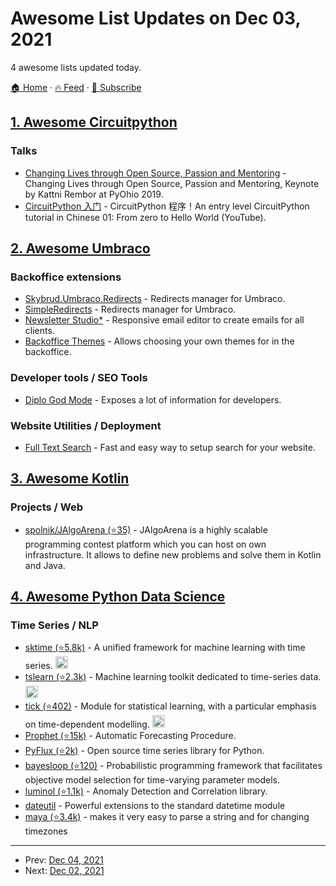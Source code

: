 # Awesome List Updates on Dec 03, 2021

4 awesome lists updated today.

[🏠 Home](/README.md) · [🔥 Feed](https://test.trackawesomelist.com/feed.xml) · [📮 Subscribe](https://trackawesomelist.us17.list-manage.com/subscribe?u=d2f0117aa829c83a63ec63c2f&id=36a103854c)



## [1. Awesome Circuitpython](/content/adafruit/awesome-circuitpython/README.md)

### Talks

*   [Changing Lives through Open Source, Passion and Mentoring](https://youtu.be/-bBHXimlfPQ) - Changing Lives through Open Source, Passion and Mentoring, Keynote by Kattni Rembor at PyOhio 2019.
*   [CircuitPython 入门](https://youtu.be/kVDFoyLCqXU) - CircuitPython 程序！An entry level CircuitPython tutorial in Chinese 01: From zero to Hello World (YouTube).

## [2. Awesome Umbraco](/content/umbraco-community/awesome-umbraco/README.md)

### Backoffice extensions

*   [Skybrud.Umbraco.Redirects](https://our.umbraco.com/packages/website-utilities/skybrud-redirects/) - Redirects manager for Umbraco.
*   [SimpleRedirects](https://our.umbraco.com/packages/backoffice-extensions/simpleredirects/) - Redirects manager for Umbraco.
*   [Newsletter Studio\*](https://our.umbraco.com/packages/backoffice-extensions/newsletter-studio-the-email-studio/) - Responsive email editor to create emails for all clients.
*   [Backoffice Themes](https://our.umbraco.com/packages/backoffice-extensions/backoffice-themes/) - Allows choosing your own themes for in the backoffice.

### Developer tools / SEO Tools

*   [Diplo God Mode](https://our.umbraco.com/packages/developer-tools/diplo-god-mode/) - Exposes a lot of information for developers.

### Website Utilities / Deployment

*   [Full Text Search](https://our.umbraco.com/packages/website-utilities/full-text-search-for-umbraco/) - Fast and easy way to setup search for your website.

## [3. Awesome Kotlin](/content/KotlinBy/awesome-kotlin/README.md)

### Projects / Web

*   [spolnik/JAlgoArena (⭐35)](https://github.com/spolnik/JAlgoArena) - JAlgoArena is a highly scalable programming contest platform which you can host on own infrastructure. It allows to define new problems and solve them in Kotlin and Java.

## [4. Awesome Python Data Science](/content/krzjoa/awesome-python-data-science/README.md)

### Time Series / NLP

*   [sktime (⭐5.8k)](https://github.com/alan-turing-institute/sktime) - A unified framework for machine learning with time series. <img height="20" src="https://github.com/krzjoa/awesome-python-data-science/raw/master/img/sklearn_big.png" alt="sklearn">
*   [tslearn (⭐2.3k)](https://github.com/rtavenar/tslearn) - Machine learning toolkit dedicated to time-series data. <img height="20" src="https://github.com/krzjoa/awesome-python-data-science/raw/master/img/sklearn_big.png" alt="sklearn">
*   [tick (⭐402)](https://github.com/X-DataInitiative/tick) - Module for statistical learning, with a particular emphasis on time-dependent modelling.  <img height="20" src="https://github.com/krzjoa/awesome-python-data-science/raw/master/img/sklearn_big.png" alt="sklearn">
*   [Prophet (⭐15k)](https://github.com/facebook/prophet) - Automatic Forecasting Procedure.
*   [PyFlux (⭐2k)](https://github.com/RJT1990/pyflux) - Open source time series library for Python.
*   [bayesloop (⭐120)](https://github.com/christophmark/bayesloop) - Probabilistic programming framework that facilitates objective model selection for time-varying parameter models.
*   [luminol (⭐1.1k)](https://github.com/linkedin/luminol) - Anomaly Detection and Correlation library.
*   [dateutil](https://dateutil.readthedocs.io/en/stable/) - Powerful extensions to the standard datetime module
*   [maya (⭐3.4k)](https://github.com/timofurrer/maya) - makes it very easy to parse a string and for changing timezones

---

- Prev: [Dec 04, 2021](/content/2021/12/04/README.md)
- Next: [Dec 02, 2021](/content/2021/12/02/README.md)